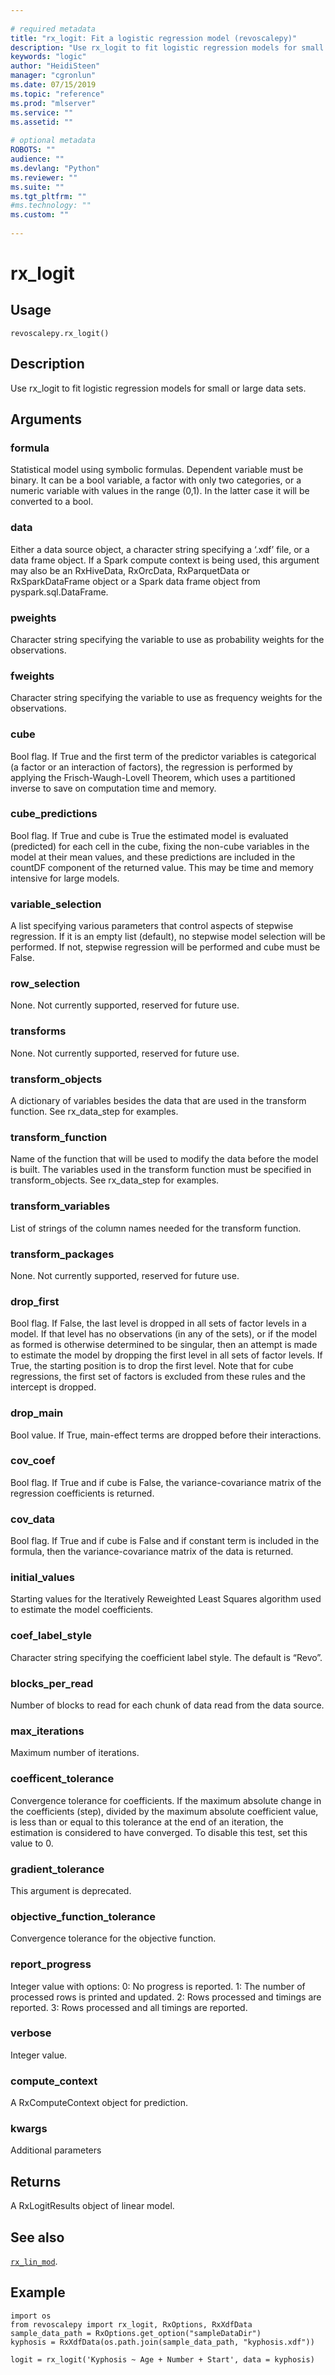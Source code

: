 ```yaml
--- 
 
# required metadata 
title: "rx_logit: Fit a logistic regression model (revoscalepy)" 
description: "Use rx_logit to fit logistic regression models for small or large data sets." 
keywords: "logic" 
author: "HeidiSteen" 
manager: "cgronlun" 
ms.date: 07/15/2019
ms.topic: "reference" 
ms.prod: "mlserver" 
ms.service: "" 
ms.assetid: "" 
 
# optional metadata 
ROBOTS: "" 
audience: "" 
ms.devlang: "Python" 
ms.reviewer: "" 
ms.suite: "" 
ms.tgt_pltfrm: "" 
#ms.technology: "" 
ms.custom: "" 
 
---
```


# rx_logit


 


## Usage



```
revoscalepy.rx_logit()
```





## Description

Use rx_logit to fit logistic regression models for small or large data sets.


## Arguments


### formula

Statistical model using symbolic formulas. Dependent variable must
be binary. It can be a bool variable, a factor with only two categories,
or a numeric variable with values in the range (0,1). In the latter case
it will be converted to a bool.


### data

Either a data source object, a character string specifying a
‘.xdf’ file, or a data frame object.
If a Spark compute context is being used, this argument may also be an RxHiveData,
RxOrcData, RxParquetData or RxSparkDataFrame object or a Spark data frame object from pyspark.sql.DataFrame.


### pweights

Character string specifying the variable to use as probability
weights for the observations.


### fweights

Character string specifying the variable to use as frequency
weights for the observations.


### cube

Bool flag. If True and the first term of the predictor variables
is categorical (a factor or an interaction of factors), the regression is
performed by applying the Frisch-Waugh-Lovell Theorem, which uses a partitioned
inverse to save on computation time and memory.


### cube_predictions

Bool flag. If True and cube is True the estimated
model is evaluated (predicted) for each cell in the cube, fixing the non-cube
variables in the model at their mean values, and these predictions are included
in the countDF component of the returned value. This may be time and memory
intensive for large models.


### variable_selection

A list specifying various parameters that control
aspects of stepwise regression. If it is an empty list (default), no stepwise
model selection will be performed. If not, stepwise regression will be
performed and cube must be False.


### row_selection

None. Not currently supported, reserved for future use.


### transforms

None. Not currently supported, reserved for future use.


### transform_objects

A dictionary of variables besides the data that are used in the transform function.
See rx_data_step for examples.


### transform_function

Name of the function that will be used to modify the data before the model is built.
The variables used in the transform function must be specified in transform_objects.
See rx_data_step for examples.


### transform_variables

List of strings of the column names needed
for the transform function.


### transform_packages

None. Not currently supported, reserved for future use.


### drop_first

Bool flag. If False, the last level is dropped in all sets
of factor levels in a model. If that level has no observations (in any of the
sets), or if the model as formed is otherwise determined to be singular, then
an attempt is made to estimate the model by dropping the first level in all
sets of factor levels. If True, the starting position is to drop the first
level. Note that for cube regressions, the first set of factors is excluded
from these rules and the intercept is dropped.


### drop_main

Bool value. If True, main-effect terms are dropped before
their interactions.


### cov_coef

Bool flag. If True and if cube is False, the variance-covariance
matrix of the regression coefficients is returned.


### cov_data

Bool flag. If True and if cube is False and if constant term
is included in the formula, then the variance-covariance matrix of the data
is returned.


### initial_values

Starting values for the Iteratively Reweighted Least
Squares algorithm used to estimate the model coefficients.


### coef_label_style

Character string specifying the coefficient label style.
The default is “Revo”.


### blocks_per_read

Number of blocks to read for each chunk of data read
from the data source.


### max_iterations

Maximum number of iterations.


### coefficent_tolerance

Convergence tolerance for coefficients. If the
maximum absolute change in the coefficients (step), divided by the maximum
absolute coefficient value, is less than or equal to this tolerance at the
end of an iteration, the estimation is considered to have converged. To
disable this test, set this value to 0.


### gradient_tolerance

This argument is deprecated.


### objective_function_tolerance

Convergence tolerance for the objective function.


### report_progress

Integer value with options:
0: No progress is reported.
1: The number of processed rows is printed and updated.
2: Rows processed and timings are reported.
3: Rows processed and all timings are reported.


### verbose

Integer value.


### compute_context

A RxComputeContext object for prediction.


### kwargs

Additional parameters


## Returns

A RxLogitResults object of linear model.


## See also

[`rx_lin_mod`](rx-lin-mod.md).


## Example



```
import os
from revoscalepy import rx_logit, RxOptions, RxXdfData
sample_data_path = RxOptions.get_option("sampleDataDir")
kyphosis = RxXdfData(os.path.join(sample_data_path, "kyphosis.xdf"))

logit = rx_logit('Kyphosis ~ Age + Number + Start', data = kyphosis)
```

